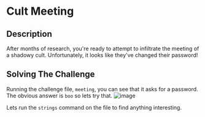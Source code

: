 # Cult Meeting

## Description
After months of research, you're ready to attempt to infiltrate the meeting of a shadowy cult. Unfortunately, it looks like they've changed their password!

## Solving The Challenge
Running the challenge file, ```meeting```, you can see that it asks for a password. The obvious answer is ```boo``` so lets try that.
![image](https://user-images.githubusercontent.com/83559791/197354672-746cdb9a-c1c3-4f78-8f8f-93834f2fe567.png)

Lets run the ```strings``` command on the file to find anything interesting.
